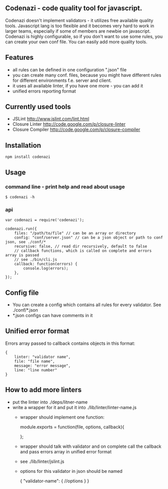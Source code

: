 ## Codenazi - code quality tool for javascript.

Codenazi doesn't implement validators - it utilizes free available quality tools. 
Javascript lang is too flexible and it becomes very hard to work in larger teams, especially if some of members are newbie on javascript.
Codenazi is highly configurable, so if you don't want to use some rules, you can create your own conf file.
You can easily add more quality tools.

## Features
- all rules can be defined in one configuration ".json" file
- you can create many conf. files, because you might have different rules for different environments f.e. server and client.
- it uses all available linter, if you have one more - you can add it
- unified errors reporting format

## Currently used tools
  - JSLint http://www.jslint.com/lint.html
  - Closure Linter http://code.google.com/p/closure-linter
  - Closure Compiler http://code.google.com/p/closure-compiler

## Installation
	npm install codenazi

## Usage

### command line - print help and read about usage
	
	$ codenazi -h 

### api		
	var codenazi = require('codenazi');
	
	codenazi.run({
		files: "/path/to/file" // can be an array or directory
		config: "conf/server.json" // can be a json object or path to conf json, see ./conf/*
		recursive: false, // read dir recursively, default to false
		// callback functions, which is called on complete and errors array is passed
		// see ./bin/cli.js
		callback: function(errors) {
			console.log(errors);
		},
	});

## Config file
- You can create a config which contains all rules for every validator. See ./conf/*.json
- *.json configs can have comments in it	
	
## Unified error format
Errors array passed to callback contains objects in this format:

	{
		linter: "validator name",
		file: "file name",
		message: "error message",
		line: "line number"
	}

## How to add more linters

- put the linter into ./deps/litner-name
- write a wrapper for it and put it into ./lib/linter/linter-name.js
  - wrapper should implement one function:
  
	module.exports = function(file, options, callback){
	
	};
  - wrapper should talk with validator and on complete call the callback and pass errors array in unified error format
  - see ./lib/linter/jslint.js
  - options for this validator in json should be named
  
	{
		"validator-name": {
			//options
		}
	}  	